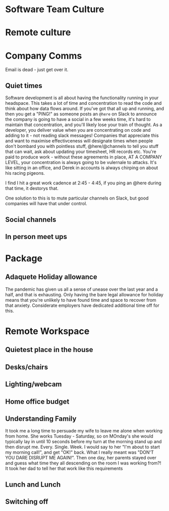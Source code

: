 # Software Team Culture



# Remote culture


# Company Comms

Email is dead - just get over it.

## Quiet times

Software development is all about having the functionality running in your headspace. This takes a lot of time and concentration to read the code and think about how data flows around. If you've got that all up and running, and then you get a "PING!" as someone posts an `@here` on Slack to announce the company is going to have a social in a few weeks time, it's hard to maintain that concentration, and you'll likely lose your train of thought. As a developer, you deliver value when you are concentrating on code and adding to it - not reading slack messages! Companies that appreciate this and want to maximise effectivceness will designate times when people don't bombard you with pointless stuff, @here/@channels to tell you stuff that can wait, ask about updating your timesheet, HR records etc. You're paid to produce work - without these agreements in place, AT A COMPANY LEVEL, your concentration is always going to be vulernale to attacks. It's like sitting in an office, and Derek in accounts is always chirping on about his racing pigeons.

I find I hit a great work cadence at 2:45 - 4:45, if you ping an @here during that time, it destorys that.

One solution to this is to mute particular channels on Slack, but good companies will have that under control. 

## Social channels

## In person meet ups



# Package

## Adaquete Holiday allowance

The pandemic has given us all a sense of unease over the last year and a half, and that is exhausting. Only having the bare legal allowance for holiday means that you're unlikely to have found time and space to recover from that anxiety. Considerate employers have dedicated additional time off for this.


# Remote Workspace

## Quietest place in the house

## Desks/chairs

## Lighting/webcam

## Home office budget

## Understanding Family

It took me a long time to persuade my wife to leave me alone when working from home. She works Tuesday - Saturday, so on MOnday's she would typically lay in until 10 seconds before my turn at the morning stand up and then disrupt me. Every. Single. Week. I would say to her "I'm about to start my morning call!", and get "OK!" back. What I really meant was "DON'T YOU DARE DISRUPT ME AGAIN!". Then one day, her parents stayed over and guess what time they all descending on the room I was working from?! It took her dad to tell her that work like this requirements

## Lunch and Lunch

## Switching off
